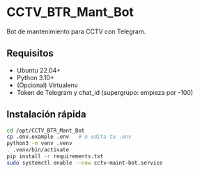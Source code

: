 # CCTV_BTR_Mant_Bot

Bot de mantenimiento para CCTV con Telegram.

## Requisitos
- Ubuntu 22.04+
- Python 3.10+
- (Opcional) Virtualenv
- Token de Telegram y chat_id (supergrupo: empieza por -100)

## Instalación rápida
```bash
cd /opt/CCTV_BTR_Mant_Bot
cp .env.example .env   # o edita tu .env
python3 -m venv .venv
. .venv/bin/activate
pip install -r requirements.txt
sudo systemctl enable --now cctv-maint-bot.service
